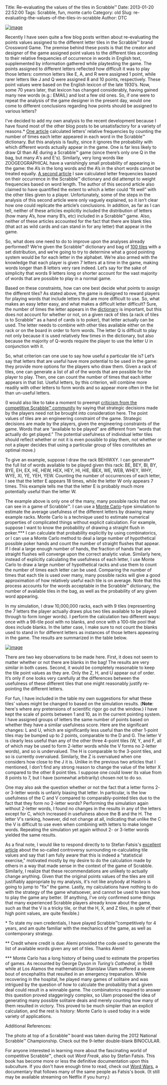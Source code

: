Title: Re-evaluating the values of the tiles in Scrabble™
Date: 2013-01-20 22:52:00
Tags: Scrabble, fun, monte carlo
Category: old
Slug: re-evaluating-the-values-of-the-tiles-in-scrabble
Author: DTC


[![image](http://www.scrabbleassociation.com/tourneys/2012/nsc/build2/photo/21/PH1_8830.JPG)](http://www.scrabbleassociation.com/tourneys/2012/nsc/build2/photo/21/PH1_8830.JPG)

Recently I have seen quite a few blog posts written about re-evaluating
the points values assigned to the different letter tiles in the
Scrabble™ brand Crossword Game. The premise behind these posts is that
the creator and designer of the game assigned point values to the
different tiles according to their relative frequencies of occurrence in
words in English text, supplemented by information gathered while
playtesting the game. The points assigned to different letters reflected
how difficult it was to play those letters: common letters like E, A,
and R were assigned 1 point, while rarer letters like J and Q were
assigned 8 and 10 points, respectively. These point values were based on
the English lexicon of the late 1930’s. Now, some 70 years later, that
lexicon has changed considerably, having gained many new words (e.g.:
EMAIL) and lost a few old ones. So, if one were to repeat the analysis
of the game designer in the present day, would one come to different
conclusions regarding how points should be assigned to various letters?

I’ve decided to add my own analysis to the recent development because I
have found most of the other blog posts to be unsatisfactory for a
variety of reasons.\* [One
article](http://deadspin.com/5975490/h-y-and-z-as-concealed-weapons-we-apply-google+inspired-math-to-scrabbles-flawed-points-system)
calculated letters’ relative frequencies by counting the number of times
each letter appeared in each word in the Scrabble™ dictionary. But this
analysis is faulty, since it ignores the probability with which
different words actually appear in the game. One is far less likely to
draw QI than AE during a Scrabble™ game (since there’s only one Q in the
bag, but many A's and E's). Similarly, very long words like
ZOOGEOGRAPHICAL have a vanishingly small probability of appearing in the
game: the A’s in the long words and the A’s in the short words cannot be
treated equally. [A second
article](http://blog.useost.com/2012/12/30/valett/) I saw calculated
letter frequencies based on their occurrence in the Scrabble™ dictionary
and did attempt to weight frequencies based on word length. The author
of this second article also claimed to have quantified the extent to
which a letter could “fit well” with the other tiles given to a player.
Unfortunately, some of the steps in the analysis of this second article
were only vaguely explained, so it isn’t clear how one could replicate
the article’s conclusions. In addition, as far as I can tell, neither of
these articles explicitly included the distribution of letters (how many
A’s, how many B’s, etc) included in a Scrabble™ game. Also, neither of
these articles accounted for the fact that there are blank tiles (that
act as wild cards and can stand in for any letter) that appear in the
game.

So, what does one need to do to improve upon the analyses already
performed? We’re given the Scrabble™ dictionary and bag of [100
tiles](http://upload.wikimedia.org/wikipedia/commons/b/b8/Scrabble_tiles_en.jpg)
with a set distribution, and we’re going to try to determine what a good
pointing system would be for each letter in the alphabet. We’re also
armed with the knowledge that each player is given 7 letters at a time
in the game, making words longer than 8 letters very rare indeed. Let’s
say for the sake of simplicity that words 9 letters long or shorter
account for the vast majority of words that are possible to play in a
normal game.

Based on these constraints, how can one best decide what points to
assign the different tiles? As stated above, the game is designed to
reward players for playing words that include letters that are more
difficult to use. So, what makes an easy letter easy, and what makes a
difficult letter difficult? Sure, the number of times the letter appears
in the
[dictionary](http://scrabblehelper2.googlecode.com/svn-history/r3/trunk/src/scrabble/dictionary.txt)
is important, but this does not account for whether or not, on a given
rack of tiles (a rack of tiles is to Scrabble™ as a hand of cards is to
poker), that letter actually can be used. The letter needs to combine
with other tiles available either on the rack or on the board in order
to form words. The letter Q is difficult to play not only because it is
used relatively few times in the dictionary, but also because the
majority of Q-words require the player to use the letter U in
conjunction with it.

So, what criterion can one use to say how useful a particular tile is?
Let’s say that letters that are useful have more potential to be used in
the game: they provide more options for the players who draw them. Given
a rack of tiles, one can generate a list of all of the words that are
possible for the player to play. Then, one can count the number of times
that each letter appears in that list. Useful letters, by this
criterion, will combine more readily with other letters to form words
and so appear more often in the list than un-useful letters.

(I would also like to take a moment to preempt [criticism from the
competitive Scrabble™ community](http://scrabbleplayers.org/w/Valett) by
saying that strategic decisions made by the players need not be brought
into consideration here. The point values of tiles are an engineering
constraint of the game. Strategic decisions are made by the players,
given the engineering constraints of the game. Words that are “available
to be played” are different from “words that actually do get played.”
The potential usefulness of individual letter tiles should reflect
whether or not it is even possible to play them, not whether or not a
player decides that using a particular group of tiles constitutes an
optimal move.)

To give an example, suppose I draw the rack BEHIWXY. I can generate\*\*
the full list of words available to be played given this rack: BE, BEY,
BI, BY, BYE, EH, EX, HE, HEW, HEX, HEY, HI, HIE, IBEX, WE, WEB, WHEY,
WHY, WYE, XI, YE, YEH, YEW. Counting the number of occurrences of each
letter, I see that the letter E appears 18 times, while the letter W
only appears 7 times. This example tells me that the letter E is
probably much more potentially useful than the letter W.

The example above is only one of the many, many possible racks that one
can see in a game of Scrabble™. I can use a [Monte
Carlo](http://en.wikipedia.org/wiki/Monte_Carlo_method)-type simulation
to estimate the average usefulness of the different letters by drawing
many example racks. Monte Carlo is a technique used to estimate
numerical properties of complicated things without explicit calculation.
For example, suppose I want to know the probability of drawing a
straight flush in poker.\*\*\* I can calculate that probability
explicitly by using combinatorics, or I can use a Monte Carlo method to
deal a large number of hypothetical possible poker hands and count the
number of straight flushes that appear. If I deal a large enough number
of hands, the fraction of hands that are straight flushes will converge
upon the correct analytic value. Similarly here, instead of explicitly
calculating the usefulness of each letter, I use Monte Carlo to draw a
large number of hypothetical racks and use them to count the number of
times each letter can be used. Comparing the number of times that each
tile is used over many, many possible racks will give a good
approximation of how relatively useful each tile is on average. Note
that this process accounts for the words acceptable in the Scrabble™
dictionary, the number of available tiles in the bag, as well as the
probability of any given word appearing.

In my simulation, I draw 10,000,000 racks, each with 9 tiles
(representing the 7 letters the player actually draws plus two tiles
available to be played through to form longer words). I perform the
calculation two different ways: once with a 98-tile pool with no blanks,
and once with a 100-tile pool that does include blanks. In the latter
case, I make sure to not count the blanks used to stand in for different
letters as instances of those letters appearing in the game. The results
are summarized in the table below.

[![image](http://2.bp.blogspot.com/-FXxaPgNpk7Y/UPyeMh8pe6I/AAAAAAAAAHo/x3m0XvORWGw/s400/scrabble+tiles+table+small+3.jpg)](http://2.bp.blogspot.com/-FXxaPgNpk7Y/UPyeMh8pe6I/AAAAAAAAAHo/x3m0XvORWGw/s1600/scrabble+tiles+table+small+3.jpg)

There are two key observations to be made here. First, it does not seem
to matter whether or not there are blanks in the bag! The results are
very similar in both cases. Second, it would be completely reasonable to
keep the tile point values as they are. Only the Z, H, and U appear out
of order. It’s only if one looks very carefully at the differences
between the usefulness of these different tiles that one might
reasonably justify re-pointing the different letters.

For fun, I have included in the table my own suggestions for what these
tiles’ values might be changed to based on the simulation results.
(**Note**: here's where any pretensions of scientific rigor go out the
window.) I have kept the scale of points between 1 and 10, as in the
current pointing system. I have assigned groups of letters the same
number of points based on whether they have a similar usefulness score.
Here are the significant changes: L and U, which are significantly less
useful than the other 1-point tiles may be bumped up to 2 points,
comparable to the D and G. The letter V is clearly less useful than any
of the other three 4-point tiles (W, Y, and F, all of which may be used
to form 2-letter words while the V forms no 2-letter words), and so is
undervalued. The H is comparable to the 3-point tiles, and so is
currently overvalued. Similarly, the Z is overvalued when one considers
how close to the J it is. Unlike in the previous two articles that I
mentioned, I don't find any strong reason to change the value of the
letter X compared to the other 8 point tiles. I suppose one could lower
its value from 8 points to 7, but I have (somewhat arbitrarily) chosen
not to do so.

One may also ask the question whether or not the fact that a letter
forms 2- or 3-letter words is unfairly biasing that letter. In
particular, is the low usefulness of the C and V compared to
comparably-pointed tiles due to the fact that they form no 2-letter
words? Performing the simulation again without 2-letter words, I found
no changes in the results in any of the letters except for C, which
increased in usefulness above the B and the H. The letter V's ranking,
however, did not change at all, indicating that unlike the C the V is
difficult to use even when combining with letters to make longer words.
Repeating the simulation yet again without 2- or 3-letter words yielded
the same results.

As a final note, I would like to respond directly to to Stefan Fatsis's
[excellent
article](http://www.slate.com/articles/sports/gaming/2013/01/scrabble_tile_values_why_it_s_a_mistake_to_change_the_point_value_of_the.single.html)
about the so-called controversy surrounding re-calculating tile values
and say that I am fully aware that this is indeed a "statistical
exercise," motivated mostly by my desire to do the calculation made by
others in a way that made sense in the context of the game of Scrabble.
Similarly, I realize that these recommendations are unlikely to actually
change anything. Given that the original points values of the tiles are
still justifiably appropriate by my analysis, it's not like anybody at
Hasbro is going to jump to "fix" the game. Lastly, my calculations have
nothing to do with the strategy of the game whatsoever, and cannot be
used to learn how to play the game any better. (If anything, I've only
confirmed some things that many experienced Scrabble players already
know about the game, such as that the V is a tricky tile, or that the H,
X, and Z tiles, in spite of their high point values, are quite
flexible.)

\* To state my own credentials, I have played Scrabble™competitively for
4 years, and am quite familiar with the mechanics of the game, as well
as contemporary strategy.

\*\* Credit where credit is due: Alemi provided the code used to
generate the list of available words given any set of tiles. Thanks
Alemi!

\*\*\* Monte Carlo has a long history of being used to estimate the
properties of games. As recounted by George Dyson in *Turing’s
Cathedral*, in 1948 while at Los Alamos the mathematician Stanislaw Ulam
suffered a severe bout of encephalitis that resulted in an emergency
trepanation. While recovering in the hospital, he played many games of
solitaire and was intrigued by the question of how to calculate the
probability that a given deal could result in a winnable game. The
combinatorics required to answer this question proved staggeringly
complex, so Ulam proposed the idea of generating many possible solitaire
deals and merely counting how many of them resulted in victory. This
proved to be much simpler than an explicit calculation, and the rest is
history: Monte Carlo is used today in a wide variety of applications.

Additional References:

The photo at top of a Scrabble™ board was taken during the 2012 National
Scrabble™ Championship. Check out the 9-letter double-blank BINOCULAR.

For anyone interested in learning more about the fascinating world of
competitive Scrabble™, check out *Word Freak*, also by Stefan Fatsis.
This book has become more or less the definitive documentation upon this
subculture. If you don't have enough time to read, check out [Word
Wars](http://en.wikipedia.org/wiki/Word_Wars), a documentary that
follows many of the same people as Fatsis's book. (It still may be
available streaming on Netflix if you hurry.)


